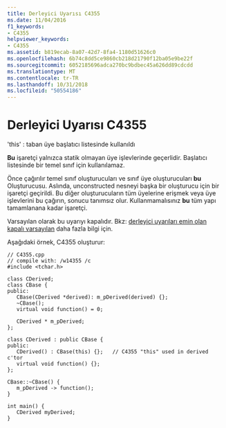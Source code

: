 ```yaml
---
title: Derleyici Uyarısı C4355
ms.date: 11/04/2016
f1_keywords:
- C4355
helpviewer_keywords:
- C4355
ms.assetid: b819ecab-8a07-42d7-8fa4-1180d51626c0
ms.openlocfilehash: 6b74c8dd5ce9860cb218d21790f12ba05e9be22f
ms.sourcegitcommit: 6052185696adca270bc9bdbec45a626dd89cdcdd
ms.translationtype: MT
ms.contentlocale: tr-TR
ms.lasthandoff: 10/31/2018
ms.locfileid: "50554186"
---
```

# <a name="compiler-warning-c4355"></a>Derleyici Uyarısı C4355

'this' : taban üye başlatıcı listesinde kullanıldı

**Bu** işaretçi yalnızca statik olmayan üye işlevlerinde geçerlidir. Başlatıcı listesinde bir temel sınıf için kullanılamaz.

Önce çağırılır temel sınıf oluşturucuları ve sınıf üye oluşturucuları **bu** Oluşturucusu. Aslında, unconstructed nesneyi başka bir oluşturucu için bir işaretçi geçirildi. Bu diğer oluşturucuların tüm üyelerine erişmek veya üye işlevlerini bu çağırın, sonucu tanımsız olur. Kullanmamalısınız **bu** tüm yapı tamamlanana kadar işaretçi.

Varsayılan olarak bu uyarıyı kapalıdır. Bkz: [derleyici uyarıları emin olan kapalı varsayılan](../../preprocessor/compiler-warnings-that-are-off-by-default.md) daha fazla bilgi için.

Aşağıdaki örnek, C4355 oluşturur:

```
// C4355.cpp
// compile with: /w14355 /c
#include <tchar.h>

class CDerived;
class CBase {
public:
   CBase(CDerived *derived): m_pDerived(derived) {};
   ~CBase();
   virtual void function() = 0;

   CDerived * m_pDerived;
};

class CDerived : public CBase {
public:
   CDerived() : CBase(this) {};   // C4355 "this" used in derived c'tor
   virtual void function() {};
};

CBase::~CBase() {
   m_pDerived -> function();
}

int main() {
   CDerived myDerived;
}
```